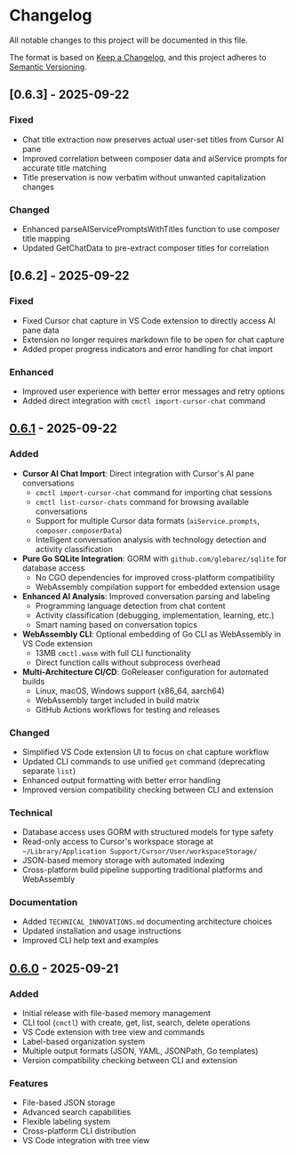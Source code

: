 # Changelog

All notable changes to this project will be documented in this file.

The format is based on [Keep a Changelog](https://keepachangelog.com/en/1.0.0/),
and this project adheres to [Semantic Versioning](https://semver.org/spec/v2.0.0.html).

## [0.6.3] - 2025-09-22

### Fixed
- Chat title extraction now preserves actual user-set titles from Cursor AI pane
- Improved correlation between composer data and aiService prompts for accurate title matching
- Title preservation is now verbatim without unwanted capitalization changes

### Changed
- Enhanced parseAIServicePromptsWithTitles function to use composer title mapping
- Updated GetChatData to pre-extract composer titles for correlation

## [0.6.2] - 2025-09-22

### Fixed
- Fixed Cursor chat capture in VS Code extension to directly access AI pane data
- Extension no longer requires markdown file to be open for chat capture
- Added proper progress indicators and error handling for chat import

### Enhanced
- Improved user experience with better error messages and retry options
- Added direct integration with `cmctl import-cursor-chat` command

## [0.6.1] - 2025-09-22

### Added
- **Cursor AI Chat Import**: Direct integration with Cursor's AI pane conversations
  - `cmctl import-cursor-chat` command for importing chat sessions
  - `cmctl list-cursor-chats` command for browsing available conversations
  - Support for multiple Cursor data formats (`aiService.prompts`, `composer.composerData`)
  - Intelligent conversation analysis with technology detection and activity classification
- **Pure Go SQLite Integration**: GORM with `github.com/glebarez/sqlite` for database access
  - No CGO dependencies for improved cross-platform compatibility
  - WebAssembly compilation support for embedded extension usage
- **Enhanced AI Analysis**: Improved conversation parsing and labeling
  - Programming language detection from chat content
  - Activity classification (debugging, implementation, learning, etc.)
  - Smart naming based on conversation topics
- **WebAssembly CLI**: Optional embedding of Go CLI as WebAssembly in VS Code extension
  - 13MB `cmctl.wasm` with full CLI functionality
  - Direct function calls without subprocess overhead
- **Multi-Architecture CI/CD**: GoReleaser configuration for automated builds
  - Linux, macOS, Windows support (x86_64, aarch64)
  - WebAssembly target included in build matrix
  - GitHub Actions workflows for testing and releases

### Changed
- Simplified VS Code extension UI to focus on chat capture workflow
- Updated CLI commands to use unified `get` command (deprecating separate `list`)
- Enhanced output formatting with better error handling
- Improved version compatibility checking between CLI and extension

### Technical
- Database access uses GORM with structured models for type safety
- Read-only access to Cursor's workspace storage at `~/Library/Application Support/Cursor/User/workspaceStorage/`
- JSON-based memory storage with automated indexing
- Cross-platform build pipeline supporting traditional platforms and WebAssembly

### Documentation
- Added `TECHNICAL_INNOVATIONS.md` documenting architecture choices
- Updated installation and usage instructions
- Improved CLI help text and examples

## [0.6.0] - 2025-09-21

### Added
- Initial release with file-based memory management
- CLI tool (`cmctl`) with create, get, list, search, delete operations
- VS Code extension with tree view and commands
- Label-based organization system
- Multiple output formats (JSON, YAML, JSONPath, Go templates)
- Version compatibility checking between CLI and extension

### Features
- File-based JSON storage
- Advanced search capabilities
- Flexible labeling system
- Cross-platform CLI distribution
- VS Code integration with tree view

[0.6.1]: https://github.com/cloudygreybeard/contextmemory/compare/v0.6.0...v0.6.1
[0.6.0]: https://github.com/cloudygreybeard/contextmemory/releases/tag/v0.6.0
